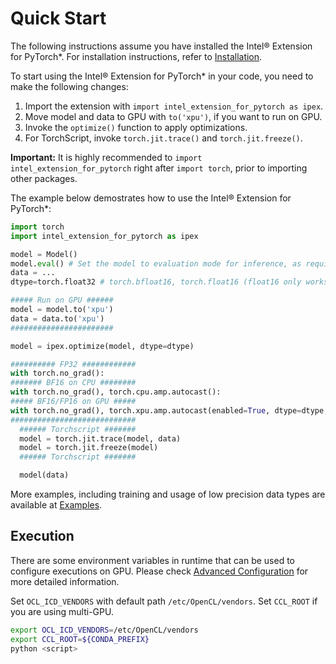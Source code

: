 # Quick Start

The following instructions assume you have installed the Intel® Extension for PyTorch\*. For installation instructions, refer to [Installation](https://intel.github.io/intel-extension-for-pytorch/index.html#installation?platform=gpu&version=v2.1.30%2bxpu).

To start using the Intel® Extension for PyTorch\* in your code, you need to make the following changes:

1. Import the extension with `import intel_extension_for_pytorch as ipex`.
2. Move model and data to GPU with `to('xpu')`, if you want to run on GPU.
3. Invoke the `optimize()` function to apply optimizations.
3. For TorchScript, invoke `torch.jit.trace()` and `torch.jit.freeze()`.

**Important:** It is highly recommended to `import intel_extension_for_pytorch` right after `import torch`, prior to importing other packages.

The example below demostrates how to use the Intel® Extension for PyTorch\*:

```python
import torch
import intel_extension_for_pytorch as ipex

model = Model()
model.eval() # Set the model to evaluation mode for inference, as required by ipex.optimize() function.
data = ...
dtype=torch.float32 # torch.bfloat16, torch.float16 (float16 only works on GPU)

##### Run on GPU ######
model = model.to('xpu')
data = data.to('xpu')
#######################

model = ipex.optimize(model, dtype=dtype)

########## FP32 ############
with torch.no_grad():
####### BF16 on CPU ########
with torch.no_grad(), torch.cpu.amp.autocast():
##### BF16/FP16 on GPU #####
with torch.no_grad(), torch.xpu.amp.autocast(enabled=True, dtype=dtype, cache_enabled=False):
############################
  ###### Torchscript #######
  model = torch.jit.trace(model, data)
  model = torch.jit.freeze(model)
  ###### Torchscript #######

  model(data)
```

More examples, including training and usage of low precision data types are available at [Examples](./examples.md).


## Execution

There are some environment variables in runtime that can be used to configure executions on GPU. Please check [Advanced Configuration](./features/advanced_configuration.html#runtime-configuration) for more detailed information.

Set `OCL_ICD_VENDORS` with default path `/etc/OpenCL/vendors`.
Set `CCL_ROOT` if you are using multi-GPU.

```bash
export OCL_ICD_VENDORS=/etc/OpenCL/vendors
export CCL_ROOT=${CONDA_PREFIX} 
python <script>
```


